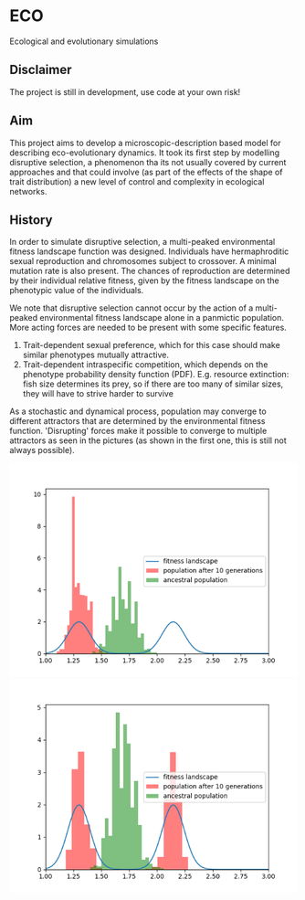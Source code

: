 # ECO
Ecological and evolutionary simulations

## Disclaimer
The project is still in development, use code at your own risk!

## Aim
This project aims to develop a microscopic-description based model for describing eco-evolutionary dynamics. It took its first step by modelling disruptive selection, a phenomenon tha its not usually covered by current approaches and that could involve (as part of the effects of the shape of trait distribution) a new level of control and complexity in ecological networks.

## History
In order to simulate disruptive selection, a multi-peaked environmental fitness landscape function was designed. Individuals have hermaphroditic sexual reproduction and chromosomes subject to crossover. A minimal mutation rate is also present. The chances of reproduction are determined by their individual relative fitness, given by the fitness landscape on the phenotypic value of the individuals.


We note that disruptive selection cannot occur by the action of a multi-peaked environmental fitness landscape alone in a panmictic population. More acting forces are needed to be present with some specific features.

1. Trait-dependent sexual preference, which for this case should make similar phenotypes mutually attractive. 
2. Trait-dependent intraspecific competition, which depends on the phenotype probability density function (PDF). E.g. resource extinction: fish size determines its prey, so if there are too many of similar sizes, they will have to strive harder to survive

As a stochastic and dynamical process, population may converge to different attractors that are determined by the environmental fitness function. 'Disrupting' forces make it possible to converge to multiple attractors as seen in the pictures (as shown in the first one, this is still not always possible).

![A](gallery/disrupt_fail.png "A")
![B](gallery/disrupt_succ.png "B")
